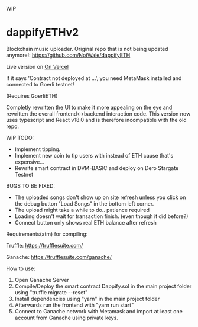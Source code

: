 WIP

# dappifyETHv2
Blockchain music uploader.
Original repo that is not being updated anymore!: https://github.com/NotWale/dappifyETH

Live version on [On Vercel](https://dappify-v2-testnet.vercel.app/)

If it says 'Contract not deployed at ...', you need MetaMask installed and connected to Goerli testnet!

(Requires GoerliETH)

Completly rewritten the UI to make it more appealing on the eye and rewritten the overall frontend<->backend interaction code.
This version now uses typescript and React v18.0 and is therefore incompatible with the old repo.

WIP TODO:
- Implement tipping.
- Implement new coin to tip users with instead of ETH cause that's expensive...
- Rewrite smart contract in DVM-BASIC and deploy on Dero Stargate Testnet

BUGS TO BE FIXED:
- The uploaded songs don't show up on site refresh unless you click on the debug button "Load Songs" in the bottom left corner.
- The upload might take a while to do.. patience required
- Loading doesn't wait for transaction finish. (even though it did before?)
- Connect button only shows real ETH balance after refresh

Requirements(atm) for compiling:

Truffle: https://trufflesuite.com/

Ganache: https://trufflesuite.com/ganache/

How to use:

1. Open Ganache Server
2. Compile/Deploy the smart contract Dappify.sol in the main project folder using "truffle migrate --reset"
3. Install dependencies using "yarn" in the main project folder
4. Afterwards run the frontend with "yarn run start"
5. Connect to Ganache network with Metamask and import at least one account from Ganache using private keys.

